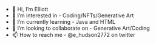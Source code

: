 - 👋 Hi, I’m Elliott
- 👀 I’m interested in - Coding/NFTs/Generative Art
- 🌱 I’m currently learning - Java and HTML
- 💞️ I’m looking to collaborate on - Generative Art/Coding
- 📫 How to reach me - @e_hudson2772 on twitter

<!---
elliottph2772 is a ✨ special ✨ repository because its `README.md` (this file) appears on your GitHub profile.
You can click the Preview link to take a look at your changes.
--->

